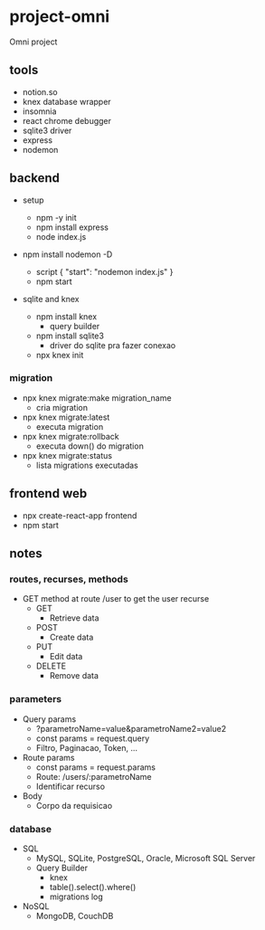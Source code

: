 # project-omni
Omni project

## tools
- notion.so
- knex database wrapper
- insomnia
- react chrome debugger
- sqlite3 driver
- express
- nodemon

## backend

- setup
  - npm -y init
  - npm install express
  - node index.js

- npm install nodemon -D
  - script { "start": "nodemon index.js" }
  - npm start

- sqlite and knex
  - npm install knex
    - query builder
  - npm install sqlite3
    - driver do sqlite pra fazer conexao
  - npx knex init

### migration

- npx knex migrate:make migration_name
  - cria migration
- npx knex migrate:latest
  - executa migration
- npx knex migrate:rollback
  - executa down() do migration
- npx knex migrate:status
  - lista migrations executadas

## frontend web
- npx create-react-app frontend
- npm start

## notes

### routes, recurses, methods
- GET method at route /user to get the user recurse
  - GET
    - Retrieve data
  - POST
    - Create data
  - PUT
    - Edit data
  - DELETE
    - Remove data

### parameters
- Query params
  - ?parametroName=value&parametroName2=value2
  - const params = request.query
  - Filtro, Paginacao, Token, ...
- Route params 
  - const params = request.params
  - Route: /users/:parametroName
  - Identificar recurso
- Body
  - Corpo da requisicao

### database
- SQL
  - MySQL, SQLite, PostgreSQL, Oracle, Microsoft SQL Server
  - Query Builder
    - knex
    - table().select().where()
    - migrations log
- NoSQL
  - MongoDB, CouchDB